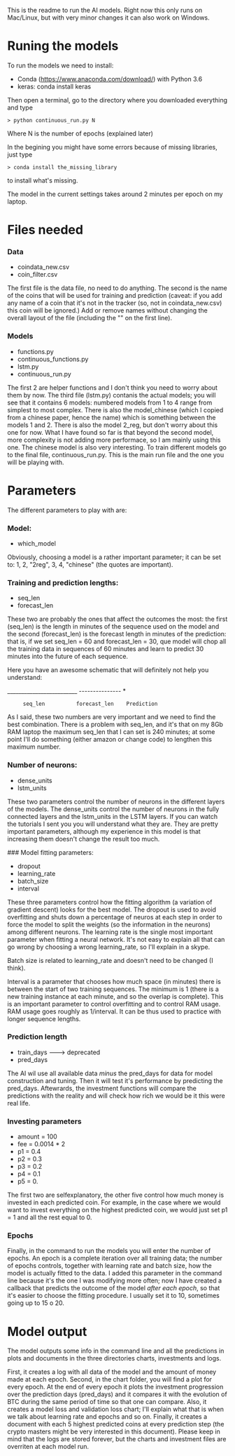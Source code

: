 This is the readme to run the AI models. Right now this only runs on Mac/Linux, but with very minor changes it can also work on Windows.

# Runing the models

To run the models we need to install:

* Conda (https://www.anaconda.com/download/) with Python 3.6
* keras: conda install keras

Then open a terminal, go to the directory where you downloaded everything and type 

    > python continuous_run.py N

Where N is the number of epochs (explained later)

In the begining you might have some errors because of missing libraries, just type 

    > conda install the_missing_library 
    
to install what's missing.

The model in the current settings takes around 2 minutes per epoch on my laptop.

# Files needed

### Data

* coindata_new.csv
* coin_filter.csv

The first file is the data file, no need to do anything. 
The second is the name of the coins that will be used for training and prediction (caveat: if you add any name of a coin that it's not in the tracker (so, not in coindata_new.csv) this coin will be ignored.) Add or remove names without changing the overall layout of the file (including the "" on the first line).

### Models

* functions.py
* continuous_functions.py
* lstm.py
* continuous_run.py

The first 2 are helper functions and I don't think you need to worry about them by now. 
The third file (lstm.py) contanis the actual models; you will see that it contains 6 models: numbered models from 1 to 4 range from simplest to most complex. There is also the model_chinese (which I copied from a chinese paper, hence the name) which is something between the models 1 and 2. There is also the model 2_reg, but don't worry about this one for now. What I have found so far is that beyond the second model, more complexity is not adding more performace, so I am mainly using this one. The chinese model is also very interesting. To train different models go to the final file, continuous_run.py. This is the main run file and the one you will be playing with. 

# Parameters

The different parameters to play with are:

### Model:
* which_model 

Obviously, choosing a model is a rather important parameter; it can be set to: 1, 2, "2reg", 3, 4, "chinese" (the quotes are important).

### Training and prediction lengths: 

* seq_len      
* forecast_len 

These two are probably the ones that affect the outcomes the most: the first (seq_len) is the length in minutes of the sequence used on the model and the second (forecast_len) is the forecast length in minutes of the prediction: that is, if we set seq_len = 60 and forecast_len = 30, que model will chop all the training data in sequences of 60 minutes and learn to predict 30 minutes into the future of each sequence.

Here you have an awesome schematic that will definitely not help you understand:

_________________________ --------------- *

         seq_len          forecast_len    Prediction

As I said, these two numbers are very important and we need to find the best combination. There is a problem with seq_len, and it's that on my 8Gb RAM laptop the maximum seq_len that I can set is 240 minutes; at some point I'll do something (either amazon or change code) to lengthen this maximum number.

### Number of neurons:
* dense_units
* lstm_units

These two parameters control the number of neurons in the different layers of the models. The dense_units control the number of neurons in the fully connected layers and the lstm_units in the LSTM layers. If you can watch the tutorials I sent you you will understand what they are. They are pretty important parameters, although my experience in this model is that increasing them doesn't change the result too much.

### Model fitting parameters:

* dropout
* learning_rate
* batch_size
* interval

These three parameters control how the fitting algorithm (a variation of gradient descent) looks for the best model. The dropout is used to avoid overfitting and shuts down a percentage of neuros at each step in order to force the model to split the weights (so the information in the neurons) among different neurons. 
The learning rate is the single most important parameter when fitting a neural network. It's not easy to explain all that can go wrong by choosing a wrong learning_rate, so I'll explain in a skype.

Batch size is related to learning_rate and doesn't need to be changed (I think).

Interval is a parameter that chooses how much space (in minutes) there is between the start of two training sequences. The minimum is 1 (there is a new training instance at each minute, and so the overlap is complete). This is an important parameter to control overfitting and to control RAM usage. RAM usage goes roughly as 1/interval. It can be thus used to practice with longer sequence lengths. 

### Prediction length

* train_days ---> deprecated
* pred_days

The AI wil use all available data *minus* the pred_days for data for model construction and tuning. Then it will test it's performance by predicting the pred_days. Aftewrards, the investment functions will compare the predictions with the reality and will check how rich we would be it this were real life. 

### Investing parameters

* amount = 100
* fee = 0.0014 * 2
* p1 = 0.4
* p2 = 0.3
* p3 = 0.2
* p4 = 0.1
* p5 = 0.
               
The first two are selfexplanatory, the other five control how much money is invested in each predicted coin. For example, in the case where we would want to invest everything on the highest predicted coin, we would just set p1 = 1 and all the rest equal to 0.

### Epochs

Finally, in the command to run the models you will enter the number of epochs. An epoch is a complete iteration over all training data; the number of epochs controls, together with learning rate and batch size, how the model is actually fitted to the data. I added this parameter in the command line because it's the one I was modifying more often; now I have created a callback that predicts the outcome of the model *after each epoch*, so that it's easier to choose the fitting procedure. I usually set it to 10, sometimes going up to 15 o 20.

# Model output

The model outputs some info in the command line and all the predictions in plots and documents in the three directories charts, investments and logs. 

First, it creates a log with all data of the model and the amount of money made at each epoch. Second, in the chart folder, you will find a plot for every epoch. At the end of every epoch it plots the investment progression over the prediction days (pred_days) and it compares it with the evolution of BTC during the same period of time so that one can compare. Also, it creates a model loss and validation loss chart; I'll explain what that is when we talk about learning rate and epochs and so on. Finally, it creates a document with each 5 highest predicted coins at every prediction step (the crypto masters might be very interested in this document). Please keep in mind that the logs are stored forever, but the charts and investment files are overriten at each model run. 